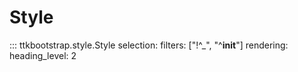 # Style

::: ttkbootstrap.style.Style
    selection:
        filters: ["!^_", "^__init__"]
    rendering:
        heading_level: 2

